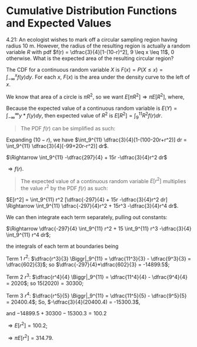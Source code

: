 # Cumulative Distribution Functions and Expected Values

4.21: An ecologist wishes to mark off a circular sampling region having radius 10 m. However, the radius of the resulting region is actually a random variable $R$ with pdf $f(r) = \dfrac{3}{4}[1-(10-r)^2], 9 \leq x \leq 11$, 0 otherwise. What is the expected area of the resulting circular region?

The CDF for a continuous random variable $X$ is $F(x) = P(X \leq x) = \int_{-\infty}^x f(y) dy$. For each $x$, $F(x)$ is the area under the density curve to the left of $x$.

We know that area of a circle is $\pi R^2$, so we want $E[\pi R^2] \Rightarrow \pi E[R^2]$, where,

Because the expected value of a continuous random variable is $E(Y) = \int_{-\infty}^{\infty} y * f(y) dy$, then expected value of $R^2$ is $E[R^2] = \int_9^{11} R^2 f(r) dr$.

> The PDF $f(r)$ can be simplified as such:

Expanding $(10-r)$, we have $\int_9^{11} \dfrac{3}{4}[1-(100-20r+r^2)] dr = \int_9^{11} \dfrac{3}{4}[-99+20r-r^2)] dr$.

$\Rightarrow \int_9^{11} -\dfrac{297}{4} + 15r -\dfrac{3}{4}r^2 dr$

$\Rightarrow f(r)$.

> The expected value of a continuous random variable $E[r^2]$ multiplies the value $r^2$ by the PDF $f(r)$ as such:

$E[r^2] = \int_9^{11} r^2 [\dfrac{-297}{4} + 15r -\dfrac{3}{4}r^2 dr] \Rightarrow \int_9^{11} \dfrac{-297}{4}r^2 + 15r^3 -\dfrac{3}{4}r^4 dr$.

We can then integrate each term separately, pulling out constants:

$\Rightarrow \dfrac{-297}{4} \int_9^{11} r^2 + 15 \int_9^{11} r^3 -\dfrac{3}{4} \int_9^{11} r^4 dr$; 

the integrals of each term at boundaries being 

Term 1 $r^2$: $\dfrac{r^3}{3} \Biggr|_9^{11} = \dfrac{11^3}{3} - \dfrac{9^3}{3} = \dfrac{602}{3}$; so $\dfrac{-297}{4}*\dfrac{602}{3} = -14899.5$;

Term 2 $r^3$: $\dfrac{r^4}{4} \Biggr|_9^{11} = \dfrac{11^4}{4} - \dfrac{9^4}{4} = 2020$; so $15(2020) = 30300$;

Term 3 $r^4$: $\dfrac{r^5}{5} \Biggr|_9^{11} = \dfrac{11^5}{5} - \dfrac{9^5}{5} = 20400.4$; So,  $-\dfrac{3}{4}(20400.4) = -15300.3$,

and $-14899.5 + 30300 - 15300.3 = 100.2$

$\Rightarrow E[r^2] = 100.2$;

$\Rightarrow \pi E[r^2] = 314.79$.